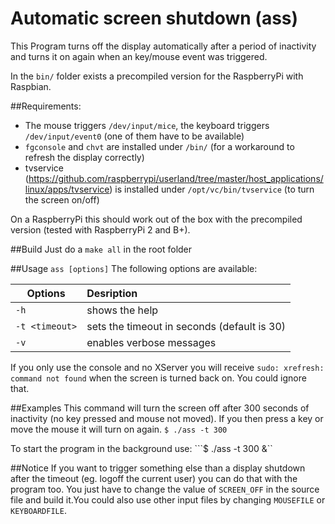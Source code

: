 # Automatic screen shutdown (ass)
This Program turns off the display automatically after a period of inactivity and turns it on again when an key/mouse event was triggered.

In the ```bin/``` folder exists a precompiled version for the RaspberryPi with Raspbian.


##Requirements:
* The mouse triggers ```/dev/input/mice```, the keyboard triggers ```/dev/input/event0``` (one of them have to be available)
* ```fgconsole``` and ```chvt``` are installed under ```/bin/``` (for a workaround to refresh the display correctly)
* tvservice (https://github.com/raspberrypi/userland/tree/master/host_applications/linux/apps/tvservice) is installed under ```/opt/vc/bin/tvservice``` (to turn the screen on/off)

On a RaspberryPi this should work out of the box with the precompiled version (tested with RaspberryPi 2 and B+).

##Build
Just do a ```make all``` in the root folder

##Usage
```ass [options]```
The following options are available:

| Options            | Desription 
| ------------------ |:-------------|
| ```-h```           | shows the help 
| ```-t <timeout>``` | sets the timeout in seconds (default is 30) 
| ```-v```           | enables verbose messages 

If you only use the console and no XServer you will receive ```sudo: xrefresh: command not found``` when the screen is turned back on. You could ignore that.

##Examples
This command will turn the screen off after 300 seconds of inactivity (no key pressed and mouse not moved). If you then press a key or move the mouse it will turn on again.
```$ ./ass -t 300```

To start the program in the background use:
```$ ./ass -t 300 &``



##Notice
If you want to trigger something else than a display shutdown after the timeout (eg. logoff the current user) you can do that with the program too. You just have to change the value of ```SCREEN_OFF``` in the source file and build it.You could also use other input files by changing ```MOUSEFILE``` or ```KEYBOARDFILE```.
